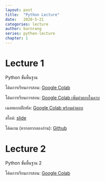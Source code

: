 ```yaml
---
layout: post
title:  "Python Lecture"
date:   2020-5-21
categories: lecture
author: barnrang
series: python-lecture
chapter: 1
---
```

# Lecture 1
Python ขั้นพื้นฐาน

โค้ดการเรียนการสอน: <a href="https://colab.research.google.com/drive/1Ud8tyCfiQv1_LpBVRbOVzzALqUpuJ0IQ?usp=sharing" target="blank">Google Colab</a>

โค้ดการเรียนการสอน: <a href="https://colab.research.google.com/drive/1T0DGr1xGGH0fyjOVeX2jmLpEKXSLvklQ?usp=sharing" target="blank">Google Colab เพิ่มคำตอบในคาบ</a>

เฉลยแบบฝึกหัด: <a href="https://colab.research.google.com/drive/1cGx9roqQGO9x0QHPZvDh3KiYspJ1EBoL?usp=sharing" target="blank">Google Colab พร้อมคำตอบ </a>

สไลด์: <a href="https://drive.google.com/file/d/1t9sq3CIAeoP3VHS9SwmKgVS-0rCrNQFX/view?usp=sharing" target="blank">slide</a>

โค้ดเกม (หากอยากลองอ่าน): <a href="https://github.com/barnrang/python-lecture/tree/master/lecture-1" target="blank">Github</a>

# Lecture 2
Python ขั้นพื้นฐาน 2

โค้ดการเรียนการสอน: <a href="https://colab.research.google.com/drive/11oARbIfgOyms8g3PMl5xrkwuUi7QTDLH?usp=sharing" target="blank">Google Colab</a>